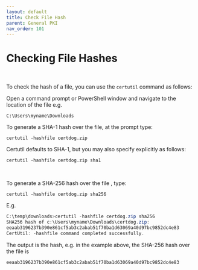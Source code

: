 ```yaml
---
layout: default
title: Check File Hash
parent: General PKI
nav_order: 101
---
```


# Checking File Hashes

<br>

To check the hash of a file, you can use the ``certutil`` command as follows:

Open a command prompt or PowerShell window and navigate to the location of the file e.g.

``C:\Users\myname\Downloads``

To generate a SHA-1 hash over the file, at the prompt type:

``certutil -hashfile certdog.zip``

Certutil defaults to SHA-1, but you may also specify explicitly as follows:

``certutil -hashfile certdog.zip sha1``

<br>

To generate a SHA-256 hash over the file , type:

``certutil -hashfile certdog.zip sha256``

E.g.

```powershell
C:\temp\downloads>certutil -hashfile certdog.zip sha256
SHA256 hash of c:\Users\myname\Downloads\certdog.zip:
eeaab3196237b390e861cf5ab3c2abab51f70ba1d63069a40d97bc9852dc4e83
CertUtil: -hashfile command completed successfully.
```

The output is the hash, e.g. in the example above, the SHA-256 hash over the file is

``eeaab3196237b390e861cf5ab3c2abab51f70ba1d63069a40d97bc9852dc4e83``


